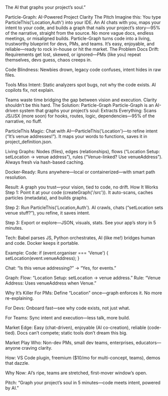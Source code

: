The AI that graphs your project’s soul.”



Particle-Graph: AI-Powered Project Clarity
The Pitch
Imagine this: You type ParticleThis('Location,Auth') into your IDE. An AI chats with you, maps your intent to your code, and builds a graph that nails your project’s story—95% of the narrative, straight from the source. No more vague docs, endless meetings, or misaligned builds. Particle-Graph turns code into a living, trustworthy blueprint for devs, PMs, and teams. It’s easy, enjoyable, and reliable—ready to rock in-house or hit the market.
The Problem
Docs Drift: Requirements get lost, skewed, or ignored—PMs (like you) repeat themselves, devs guess, chaos creeps in.

Code Blindness: Newbies drown, legacy code confuses, intent hides in raw files.

Tools Miss Intent: Static analyzers spot bugs, not why the code exists. AI copilots fix, not explain.

Teams waste time bridging the gap between vision and execution. Clarity shouldn’t be this hard.
The Solution: Particle-Graph
Particle-Graph is an AI-driven system that graphs your project’s soul:
Extracts Everything: Scans JS/JSX (more soon) for hooks, routes, logic, dependencies—95% of the narrative, no fluff.

ParticleThis Magic: Chat with AI—ParticleThis('Location')—to refine intent (“It’s venue addresses!”). It maps your words to functions, saves it in project_definition.json.

Living Graphs: Nodes (files), edges (relationships), flows (“Location Setup: setLocation → venue address”), rules (“Venue-linked? Use venueAddress”). Always fresh via hash-based caching.

Docker-Ready: Runs anywhere—local or containerized—with smart path resolution.

Result: A graph you trust—your vision, tied to code, no drift.
How It Works
Step 1: Point it at your code (createGraph('/src')). It auto-scans, caches particles (metadata), and builds graphs.

Step 2: Run ParticleThis('Location,Auth'). AI crawls, chats (“setLocation sets venue stuff?”), you refine, it saves intent.

Step 3: Export or explore—JSON, visuals, stats. See your app’s story in 5 minutes.

Tech: Babel parses JS, Python orchestrates, AI (like me!) bridges human and code. Docker keeps it portable.

Example: 
Code: if (event.organiser === 'Venue') { setLocation(event.venueAddress); }

Chat: “Is this venue addressing?” → “Yes, for events.”

Graph: Flow: “Location Setup: setLocation → venue address.” Rule: “Venue Address: Uses venueAddress when Venue.”

Why It’s Killer
For PMs: Define “Location” once—graph enforces it. No more re-explaining.

For Devs: Onboard fast—see why code exists, not just what.

For Teams: Sync intent and execution—less talk, more build.

Market Edge: Easy (chat-driven), enjoyable (AI co-creation), reliable (code-tied). Docs can’t compete; static tools don’t dream this big.

Market Play
Who: Non-dev PMs, small dev teams, enterprises, educators—anyone craving clarity.

How: VS Code plugin, freemium ($10/mo for multi-concept, teams), demos that dazzle.

Why Now: AI’s ripe, teams are stretched, first-mover window’s open.

Pitch: “Graph your project’s soul in 5 minutes—code meets intent, powered by AI.”

